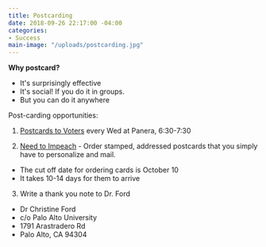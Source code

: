 ```yaml
---
title: Postcarding
date: 2018-09-26 22:17:00 -04:00
categories:
- Success
main-image: "/uploads/postcarding.jpg"
---
```


**Why postcard?**
* It's surprisingly effective
* It's social! If you do it in groups. 
* But you can do it anywhere

Post-carding opportunities: 
1. [Postcards to Voters](https://bit.ly/2JSX4QO) every Wed at Panera, 6:30-7:30

2. [Need to Impeach](https://bit.ly/2xQa4mR) - Order stamped, addressed postcards that you simply have to personalize and mail.
* The cut off date for ordering cards is October 10
* It takes 10-14 days for them to arrive

3. Write a thank you note to Dr. Ford
* Dr Christine Ford
* c/o Palo Alto University
* 1791 Arastradero Rd
* Palo Alto, CA 94304
